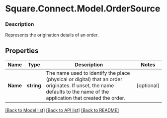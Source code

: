 # Square.Connect.Model.OrderSource

### Description

Represents the origination details of an order.

## Properties

Name | Type | Description | Notes
------------ | ------------- | ------------- | -------------
**Name** | **string** | The name used to identify the place (physical or digital) that an order originates.  If unset, the name defaults to the name of the application that created the order. | [optional] 



[[Back to Model list]](../README.md#documentation-for-models) [[Back to API list]](../README.md#documentation-for-api-endpoints) [[Back to README]](../README.md)

